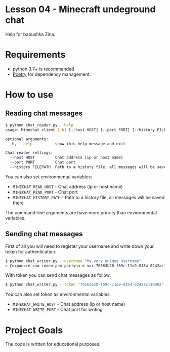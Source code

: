 # Lesson 04 - Minecraft undeground chat

Help for babushka Zina.


# Requirements

* python 3.7+ is recommended
* [Poetry](https://poetry.eustace.io/) for dependency management. 

# How to use

## Reading chat messages


```bash
$ python chat_reader.py --help
usage: Minechat client [-h] [--host HOST] [--port PORT] [--history FILEPATH]

optional arguments:
  -h, --help          show this help message and exit

Chat reader settings:
  --host HOST         Chat address (ip or host name)
  --port PORT         Chat port
  --history FILEPATH  Path to a history file, all messages will be saved there
```

You can also set environmental variables:

* `MINECHAT_READ_HOST` - Chat address (ip or host name)
* `MINECHAT_READ_PORT` - Chat port
* `MINECHAT_HISTORY_PATH` - Path to a history file, all messages will be saved there

The command-line arguments are have more priority than environmental variables.

## Sending chat messages

First of all you will need to register your username and write down your token for authentication.

```bash
$ python chat_writer.py --username "My very unique username"
> Сохраните ваш токен для доступа в чат 70563b20-f69c-11e9-8154-0242ac110002
```

With token you can send chat messages as follow:

```bash
$ python chat_writer.py --token "70563b20-f69c-11e9-8154-0242ac110002" --message "Hello everyone! Do you want to know some Minecraft secrets?"
```

You can also set token as environmental variables:

* `MINECHAT_WRITE_HOST` - Chat address (ip or host name)
* `MINECHAT_WRITE_PORT` - Chat port for writing


# Project Goals

The code is written for educational purposes.
